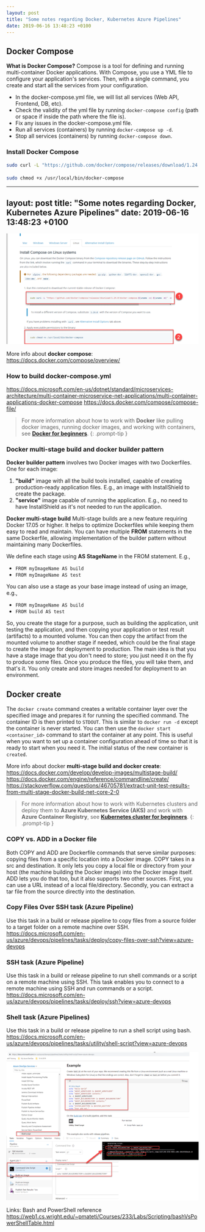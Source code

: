```yaml
---
layout: post
title: "Some notes regarding Docker, Kubernetes Azure Pipelines"
date: 2019-06-16 13:48:23 +0100
---
```


## Docker Compose

**What is Docker Compose?** Compose is a tool for defining and running multi-container Docker applications. With Compose, you use a YML file to configure your application's services. Then, with a single command, you create and start all the services from your configuration.

- In the docker-compose.yml file, we will list all services (Web API, Frontend, DB, etc).
- Check the validity of the yml file by running `docker-compose config` (path or space if inside the path where the file is).
- Fix any issues in the docker-compose.yml file.
- Run all services (containers) by running `docker-compose up -d`.
- Stop all services (containers) by running `docker-compose down`.

### Install Docker Compose

```sh
sudo curl -L "https://github.com/docker/compose/releases/download/1.24.0/docker-compose-$(uname -s)-$(uname -m)" -o /usr/local/bin/docker-compose

sudo chmod +x /usr/local/bin/docker-compose
```

---
layout: post
title: "Some notes regarding Docker, Kubernetes Azure Pipelines"
date: 2019-06-16 13:48:23 +0100
---

![Install Docker Compose on Linux](/assets/images/2019/06/Install-Docker-Compose-on-Linux-1024x589.png)

More info about **docker compose**: <https://docs.docker.com/compose/overview/>

### How to build docker-compose.yml

<https://docs.microsoft.com/en-us/dotnet/standard/microservices-architecture/multi-container-microservice-net-applications/multi-container-applications-docker-compose>
<https://docs.docker.com/compose/compose-file/>


>For more information about how to work with **Docker** like pulling docker images, running docker images, and working with containers, see **[Docker for beginners](https://mohamedradwan-devops.github.io/posts/docker-for-beginners-step-by-step-tutorial/)**.
{: .prompt-tip }

### Docker multi-stage build and docker builder pattern

**Docker builder pattern** involves two Docker images with two Dockerfiles. One for each image:

1. **"build"** image with all the build tools installed, capable of creating production-ready application files. E.g., an image with InstallShield to create the package.
2. **"service"** image capable of running the application. E.g., no need to have InstallShield as it's not needed to run the application.

**Docker multi-stage build** Multi-stage builds are a new feature requiring Docker 17.05 or higher. It helps to optimize Dockerfiles while keeping them easy to read and maintain. You can have multiple **FROM** statements in the same Dockerfile, allowing implementation of the builder pattern without maintaining many Dockerfiles. 

We define each stage using **AS StageName** in the FROM statement. E.g.,

- `FROM myImageName AS build`
- `FROM myImageName AS test`

You can also use a stage as your base image instead of using an image, e.g.,

- `FROM myImageName AS build`
- `FROM build AS test`

So, you create the stage for a purpose, such as building the application, unit testing the application, and then copying your application or test result (artifacts) to a mounted volume. You can then copy the artifact from the mounted volume to another stage if needed, which could be the final stage to create the image for deployment to production. The main idea is that you have a stage image that you don't need to store; you just need it on the fly to produce some files. Once you produce the files, you will take them, and that's it. You only create and store images needed for deployment to an environment.

## Docker create

The `docker create` command creates a writable container layer over the specified image and prepares it for running the specified command. The container ID is then printed to `STDOUT`. This is similar to `docker run -d` except the container is never started. You can then use the `docker start <container_id>` command to start the container at any point. This is useful when you want to set up a container configuration ahead of time so that it is ready to start when you need it. The initial status of the new container is `created`. 

More info about docker **multi-stage build and docker create**:
<https://docs.docker.com/develop/develop-images/multistage-build/>
<https://docs.docker.com/engine/reference/commandline/create/>
<https://stackoverflow.com/questions/46705781/extract-unit-test-results-from-multi-stage-docker-build-net-core-2-0>

>For more information about how to work with Kubernetes clusters and deploy them to **Azure Kubernetes Service (AKS)** and work with **Azure Container Registry**, see **[Kubernetes cluster for beginners](https://mohamedradwan-devops.github.io/posts/getting-started-with-kubernetes-cluster-ci-cd-for-azure-kubernetes-service/)**.
{: .prompt-tip }

### COPY vs. ADD in a Docker file

Both COPY and ADD are Dockerfile commands that serve similar purposes: copying files from a specific location into a Docker image. COPY takes in a src and destination. It only lets you copy a local file or directory from your host (the machine building the Docker image) into the Docker image itself. ADD lets you do that too, but it also supports two other sources. First, you can use a URL instead of a local file/directory. Secondly, you can extract a tar file from the source directly into the destination.

### Copy Files Over SSH task (Azure Pipeline)

Use this task in a build or release pipeline to copy files from a source folder to a target folder on a remote machine over SSH.
<https://docs.microsoft.com/en-us/azure/devops/pipelines/tasks/deploy/copy-files-over-ssh?view=azure-devops>

### SSH task (Azure Pipeline)

Use this task in a build or release pipeline to run shell commands or a script on a remote machine using SSH. This task enables you to connect to a remote machine using SSH and run commands or a script.
<https://docs.microsoft.com/en-us/azure/devops/pipelines/tasks/deploy/ssh?view=azure-devops>

### Shell task (Azure Pipelines)

Use this task in a build or release pipeline to run a shell script using bash.
<https://docs.microsoft.com/en-us/azure/devops/pipelines/tasks/utility/shell-script?view=azure-devops>

![Azure Pipelines Shell Script task to echo AGENT_BUILDDIRECTORY](/assets/images/2019/06/Azure-Pipelines-Shell-Script-task-to-echo-AGENT_BUILDDIRECTORY-1024x790.png)

Links: Bash and PowerShell reference
<https://web1.cs.wright.edu/~pmateti/Courses/233/Labs/Scripting/bashVsPowerShellTable.html>

